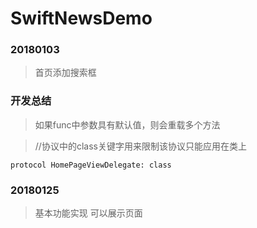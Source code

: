 # SwiftNewsDemo


### 20180103
> 首页添加搜索框

### 开发总结
> 如果func中参数具有默认值，则会重载多个方法
>


>//协议中的class关键字用来限制该协议只能应用在类上

```protocol HomePageViewDelegate: class```


### 20180125
> 基本功能实现 可以展示页面